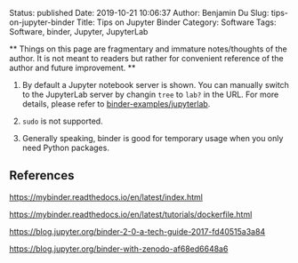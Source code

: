Status: published
Date: 2019-10-21 10:06:37
Author: Benjamin Du
Slug: tips-on-jupyter-binder
Title: Tips on Jupyter Binder
Category: Software
Tags: Software, binder, Jupyter, JupyterLab

**
Things on this page are fragmentary and immature notes/thoughts of the author.
It is not meant to readers but rather for convenient reference of the author and future improvement.
**


1. By default a Jupyter notebook server is shown. 
    You can manually switch to the JupyterLab server by changin `tree` to `lab?` in the URL.
    For more details, 
    please refer to 
    [binder-examples/jupyterlab](https://github.com/binder-examples/jupyterlab).

2. `sudo` is not supported.


3. Generally speaking, binder is good for temporary usage when you only need Python packages.


## References 

https://mybinder.readthedocs.io/en/latest/index.html

https://mybinder.readthedocs.io/en/latest/tutorials/dockerfile.html

https://blog.jupyter.org/binder-2-0-a-tech-guide-2017-fd40515a3a84

https://blog.jupyter.org/binder-with-zenodo-af68ed6648a6

